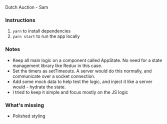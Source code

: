 Dutch Auction - Sam

### Instructions
1. `yarn` to install dependencies
2. `yarn start` to run the app locally


### Notes
- Keep all main logic on a component called AppState. No need for a state management library like Redux in this case.
- Set the timers as setTimeouts. A server would do this normally, and communicate over a socket connection.
- Add some mock data to help test the logic, and inject it like a server would - hydrate the state.
- I tried to keep it simple and focus mostly on the JS logic


### What's missing
- Polished styling
